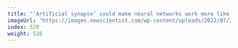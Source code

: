 ```yaml
---
title: "‘Artificial synapse’ could make neural networks work more like brains"
imageUrl: "https://images.newscientist.com/wp-content/uploads/2022/07/28161045/SEI_116640642.jpg?width=600"
index: 528
weight: 528
---
```

